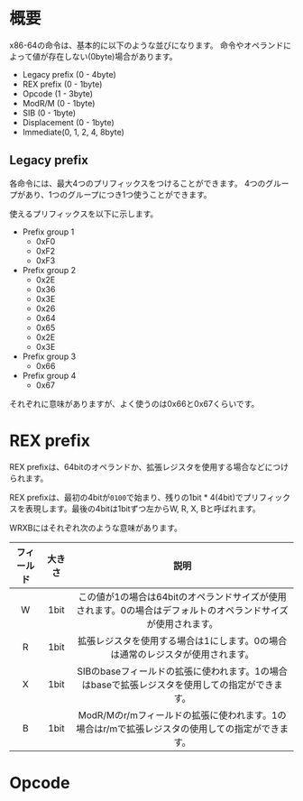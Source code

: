 # 概要
x86-64の命令は、基本的に以下のような並びになります。
命令やオペランドによって値が存在しない(0byte)場合があります。

- Legacy prefix (0 - 4byte)
- REX prefix (0 - 1byte)
- Opcode (1 - 3byte)
- ModR/M (0 - 1byte)
- SIB (0 - 1byte)
- Displacement (0 - 1byte)
- Immediate(0, 1, 2, 4, 8byte)

## Legacy prefix
各命令には、最大4つのプリフィックスをつけることができます。
4つのグループがあり、1つのグループにつき1つ使うことができます。

使えるプリフィックスを以下に示します。

- Prefix group 1
    - 0xF0
    - 0xF2
    - 0xF3
- Prefix group 2
    - 0x2E
    - 0x36
    - 0x3E
    - 0x26
    - 0x64
    - 0x65
    - 0x2E
    - 0x3E
- Prefix group 3
    - 0x66
- Prefix group 4
    - 0x67

それぞれに意味がありますが、よく使うのは0x66と0x67くらいです。

# REX prefix
REX prefixは、64bitのオペランドか、拡張レジスタを使用する場合などにつけられます。

REX prefixは、最初の4bitが`0100`で始まり、残りの1bit * 4(4bit)でプリフィックスを表現します。最後の4bitは1bitずつ左からW, R, X, Bと呼ばれます。

WRXBにはそれぞれ次のような意味があります。

| フィールド | 大きさ |                                                     説明                                                      |
| :--------: | :----: | :-----------------------------------------------------------------------------------------------------------: |
|     W      |  1bit  | この値が1の場合は64bitのオペランドサイズが使用されます。0の場合はデフォルトのオペランドサイズが使用されます。 |
|     R      |  1bit  |                拡張レジスタを使用する場合は1にします。0の場合は通常のレジスタが使用されます。                 |
|     X      |  1bit  |        SIBのbaseフィールドの拡張に使われます。1の場合はbaseで拡張レジスタを使用しての指定ができます。         |
|     B      |  1bit  |        ModR/Mのr/mフィールドの拡張に使われます。1の場合はr/mで拡張レジスタの使用しての指定ができます。        |

# Opcode
